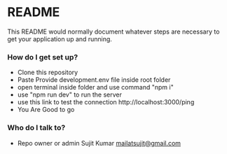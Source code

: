 # README #

This README would normally document whatever steps are necessary to get your application up and running.


### How do I get set up? ###

* Clone this repository
* Paste Provide development.env file inside root folder
* open terminal inside folder and use command "npm i"
* use "npm run dev" to run the server
* use this link to test the connection http://localhost:3000/ping 
* You Are Good to go

### Who do I talk to? ###

* Repo owner or admin
Sujit Kumar
mailatsujit@gmail.com